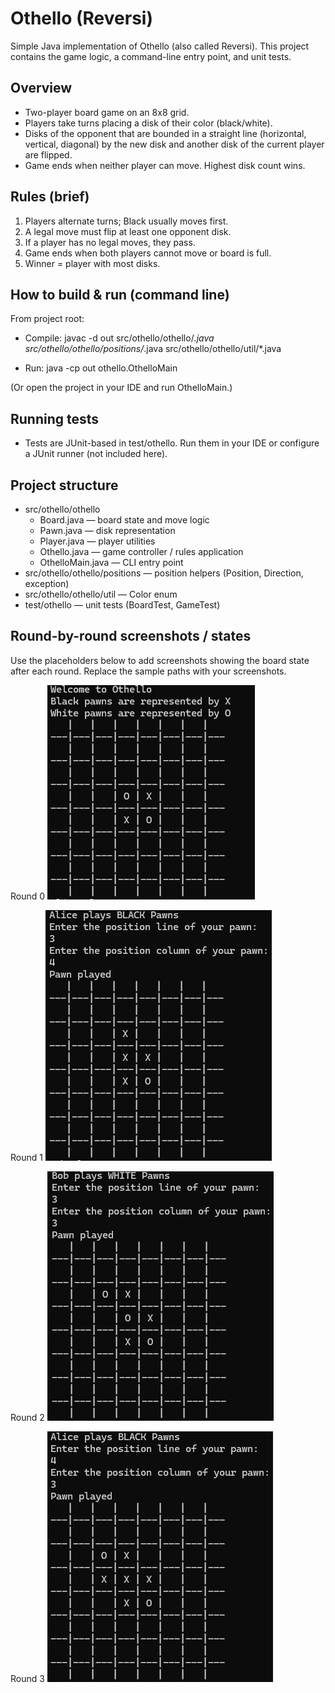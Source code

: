 # Othello (Reversi)

Simple Java implementation of Othello (also called Reversi). This project contains the game logic, a command-line entry point, and unit tests.

## Overview
- Two-player board game on an 8x8 grid.
- Players take turns placing a disk of their color (black/white).
- Disks of the opponent that are bounded in a straight line (horizontal, vertical, diagonal) by the new disk and another disk of the current player are flipped.
- Game ends when neither player can move. Highest disk count wins.

## Rules (brief)
1. Players alternate turns; Black usually moves first.
2. A legal move must flip at least one opponent disk.
3. If a player has no legal moves, they pass.
4. Game ends when both players cannot move or board is full.
5. Winner = player with most disks.

## How to build & run (command line)
From project root:

- Compile:
  javac -d out src/othello/othello/*.java src/othello/othello/positions/*.java src/othello/othello/util/*.java

- Run:
  java -cp out othello.OthelloMain

(Or open the project in your IDE and run OthelloMain.)

## Running tests
- Tests are JUnit-based in test/othello. Run them in your IDE or configure a JUnit runner (not included here).

## Project structure
- src/othello/othello
  - Board.java — board state and move logic
  - Pawn.java — disk representation
  - Player.java — player utilities
  - Othello.java — game controller / rules application
  - OthelloMain.java — CLI entry point
- src/othello/othello/positions — position helpers (Position, Direction, exception)
- src/othello/othello/util — Color enum
- test/othello — unit tests (BoardTest, GameTest)

## Round-by-round screenshots / states
Use the placeholders below to add screenshots showing the board state after each round. Replace the sample paths with your screenshots.


Round 0
![Round 0](https://github.com/LaMesker/othello-java/blob/main/Screenshots/round0.png)



Round 1
![Round 1](https://github.com/LaMesker/othello-java/blob/main/Screenshots/round1.png)



Round 2
![Round 2](https://github.com/LaMesker/othello-java/blob/main/Screenshots/round2.png)



Round 3
![Round 3](https://github.com/LaMesker/othello-java/blob/main/Screenshots/round3.png)





